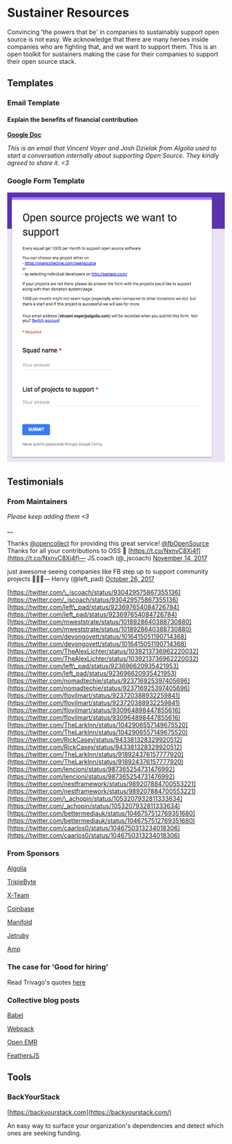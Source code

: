 # Sustainer Resources

Convincing 'the powers that be' in companies to sustainably support open source is not easy. We acknowledge that there are many heroes inside companies who are fighting that, and we want to support them. This is an open toolkit for sustainers making the case for their companies to support their open source stack.

## Templates

### Email Template

#### Explain the benefits of financial contribution

[**Google Doc**](https://docs.google.com/document/d/1yViQ4Qq9aqRMfoApTxaHXtG7DDhTFmcfmAencw8ereU/edit?usp=sharing)

_This is an email that Vincent Voyer and Josh Dzielak from Algolia used to start a conversation internally about supporting Open Source. They kindly agreed to share it. &lt;3_

### Google Form Template

![](../../.gitbook/assets/image_2_1_vsbdbs.png)

## Testimonials

### From Maintainers

_Please keep adding them &lt;3_

\_\_

Thanks [@opencollect](https://twitter.com/opencollect?ref_src=twsrc%5Etfw) for providing this great service! [@fbOpenSource](https://twitter.com/fbOpenSource?ref_src=twsrc%5Etfw) Thanks for all your contributions to OSS 🙌 [https://t.co/NxnvC8Xi4f](https://t.co/NxnvC8Xi4f)— JS.coach \(@\_jscoach\) [November 14, 2017](https://twitter.com/_jscoach/status/930429575867355136?ref_src=twsrc%5Etfw)

just awesome seeing companies like FB step up to support community projects 🎉🎉🎉— Henry \(@left\_pad\) [October 26, 2017](https://twitter.com/left_pad/status/923697654084726784?ref_src=twsrc%5Etfw)

[https://twitter.com/\_jscoach/status/930429575867355136](https://twitter.com/_jscoach/status/930429575867355136) [https://twitter.com/left\_pad/status/923697654084726784](https://twitter.com/left_pad/status/923697654084726784)[https://twitter.com/mweststrate/status/1018928640388730880](https://twitter.com/mweststrate/status/1018928640388730880)[https://twitter.com/devongovett/status/1016415051190714368](https://twitter.com/devongovett/status/1016415051190714368)[https://twitter.com/TheAlexLichter/status/1039213736962220032](https://twitter.com/TheAlexLichter/status/1039213736962220032)[https://twitter.com/left\_pad/status/923696620935421953](https://twitter.com/left_pad/status/923696620935421953) [https://twitter.com/nomadtechie/status/923716925397405696](https://twitter.com/nomadtechie/status/923716925397405696)[https://twitter.com/flovilmart/status/923720388932259841](https://twitter.com/flovilmart/status/923720388932259841) [https://twitter.com/flovilmart/status/930964898447855616](https://twitter.com/flovilmart/status/930964898447855616)[https://twitter.com/TheLarkInn/status/1042906557149675520](https://twitter.com/TheLarkInn/status/1042906557149675520)[https://twitter.com/RickCasey/status/943381328329920512](https://twitter.com/RickCasey/status/943381328329920512) [https://twitter.com/TheLarkInn/status/918924376157777920](https://twitter.com/TheLarkInn/status/918924376157777920)[https://twitter.com/lencioni/status/987365254731476992](https://twitter.com/lencioni/status/987365254731476992)[https://twitter.com/nestframework/status/989207884700553221](https://twitter.com/nestframework/status/989207884700553221)[https://twitter.com/\_achopin/status/1053207932811333634](https://twitter.com/_achopin/status/1053207932811333634)[https://twitter.com/bettermediauk/status/1046757512769351680](https://twitter.com/bettermediauk/status/1046757512769351680)[https://twitter.com/caarlos0/status/1046750313234018306](https://twitter.com/caarlos0/status/1046750313234018306)

### From Sponsors

[Algolia](https://blog.algolia.com/supporting-open-source-projects/)

[TripleByte](https://triplebyte.com/blog/we-re-creating-a-new-source-of-revenue-open-source-software)

[X-Team](https://hackernoon.com/how-webpack-raised-15-000-in-3-months-and-the-future-of-open-source-cb2c9f68fffa)

[Coinbase](https://engineering.coinbase.com/coinbase-open-source-fund-may-june-update-9f6fef200b04)

[Manifold](https://blog.manifold.co/manifold-update-human-peter-ef15771feae0)

[Jetruby](https://expertise.jetruby.com/why-your-it-business-should-support-open-source-658c4b7e650d?gi=5ecf81bfc295)

[Amp](https://amphtml.wordpress.com/2018/01/05/supporting-open-source-sustainability/)

### The case for 'Good for hiring'

Read Trivago's quotes [here](https://medium.com/webpack/trivago-sponsors-webpack-for-second-year-bfe6ca2f0702)

### Collective blog posts

[Babel](https://babeljs.io/blog/2018/07/16/announcing-babels-new-partnership-with-trivago)

[Webpack](https://medium.com/webpack/trivago-sponsors-webpack-for-second-year-bfe6ca2f0702)

[Open EMR](https://www.openemr.blog/post/accepting-donations-on-opencollective/)

[FeathersJS](https://blog.feathersjs.com/flying-into-2018-13bda623f089)

## Tools

### BackYourStack

[https://backyourstack.com](https://backyourstack.com/)

An easy way to surface your organization's dependencies and detect which ones are seeking funding.

